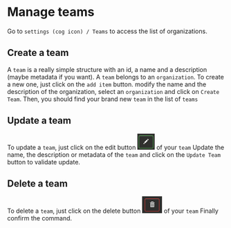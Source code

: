 # Manage teams

Go to `settings (cog icon) / Teams` to access the list of organizations.

<!-- TODO: explain teams purpose -->

## Create a team

A `team` is a really simple structure with an id, a name and a description (maybe metadata if you want). A `team` belongs to an `organization`.
To create a new one, just click on the `add item` button.
modify the name and the description of the organization, select an `organization` and click on `Create Team`.
Then, you should find your brand new `team` in the list of `teams`

## Update a team

To update a `team`, just click on the edit button <img src="../img/edit.png" /> of your `team`
Update the name, the description or metadata of the `team` and click on the `Update Team` button to validate update.

## Delete a team

To delete a `team`, just click on the delete button <img src="../img/delete.png" /> of your `team`
Finally confirm the command.